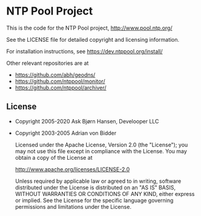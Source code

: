 # NTP Pool Project

This is the code for the NTP Pool project, http://www.pool.ntp.org/

See the LICENSE file for detailed copyright and licensing information.

For installation instructions, see https://dev.ntppool.org/install/

Other relevant repositories are at

- https://github.com/abh/geodns/
- https://github.com/ntppool/monitor/
- https://github.com/ntppool/archiver/

## License

* Copyright 2005-2020 Ask Bjørn Hansen, Develooper LLC
* Copyright 2003-2005 Adrian von Bidder

   Licensed under the Apache License, Version 2.0 (the "License");
   you may not use this file except in compliance with the License.
   You may obtain a copy of the License at

   http://www.apache.org/licenses/LICENSE-2.0

   Unless required by applicable law or agreed to in writing, software
   distributed under the License is distributed on an "AS IS" BASIS,
   WITHOUT WARRANTIES OR CONDITIONS OF ANY KIND, either express or implied.
   See the License for the specific language governing permissions and
   limitations under the License.
